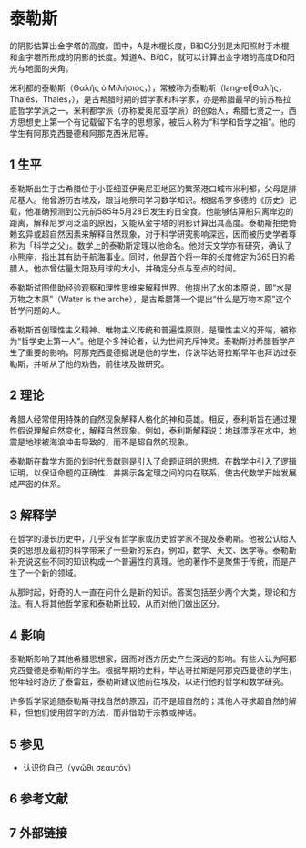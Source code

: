 # 泰勒斯



的阴影估算出金字塔的高度。图中，A是木棍长度，B和C分别是太阳照射于木棍和金字塔所形成的阴影的长度。知道A、B和C，就可以计算出金字塔的高度D和阳光与地面的夹角。

米利都的泰勒斯（Θαλῆς ὁ Μιλήσιος，），常被称为泰勒斯（lang-el|Θαλῆς，Thalēs，Thales，），是古希腊时期的哲学家和科学家，亦是希腊最早的前苏格拉底哲学学派之一，米利都学派（亦称爱奥尼亚学派）的创始人，希腊七贤之一，西方思想史上第一个有记载留下名字的思想家，被后人称为“科学和哲学之祖”。他的学生有阿那克西曼德和阿那克西米尼等。



## 1 生平

泰勒斯出生于古希腊位于小亚细亚伊奥尼亚地区的繁荣港口城市米利都，父母是腓尼基人。他曾游历古埃及，跟当地祭司学习数学知识。根据希罗多德的《历史》记载，他准确预测到公元前585年5月28日发生的日全食。他能够估算船只离岸边的距离，解释尼罗河泛滥的原因，又能从金字塔的阴影计算出其高度。泰勒斯拒绝倚赖玄异或超自然因素来解释自然现象，对于科学研究影响深远，因而被历史学者尊称为「科学之父」。数学上的泰勒斯定理以他命名。他对天文学亦有研究，确认了小熊座，指出其有助于航海事业。同时，他是首个将一年的长度修定为365日的希腊人。他亦曾估量太阳及月球的大小，并确定分点与至点的时间。

泰勒斯试图借助经验观察和理性思维来解释世界。他提出了水的本原说，即“水是万物之本原”（Water is the arche），是古希腊第一个提出“什么是万物本原”这个哲学问题的人。

泰勒斯首创理性主义精神、唯物主义传统和普遍性原则，是理性主义的开端，被称为“哲学史上第一人”。他是个多神论者，认为世间充斥神灵。泰勒斯对希腊哲学产生了重要的影响，阿那克西曼德据说是他的学生，传说毕达哥拉斯早年也拜访过泰勒斯，并听从了他的劝告，前往埃及做研究。



## 2 理论

希腊人经常借用特殊的自然现象解释人格化的神和英雄。相反，泰利斯旨在通过理性假说理解自然变化，解释自然现象。例如，泰利斯解释说：地球漂浮在水中，地震是地球被海浪冲击导致的，而不是超自然的现象。

泰勒斯在数学方面的划时代贡献则是引入了命题证明的思想。在数学中引入了逻辑证明，以保证命题的正确性，并揭示各定理之间的内在联系，使古代数学开始发展成严密的体系。



## 3 解释学

在哲学的漫长历史中，几乎没有哲学家或历史哲学家不提及泰勒斯。他被公认给人类的思想及最初的科学带来了一些新的东西，例如，数学、天文、医学等。泰勒斯补充说这些不同的知识构成一个普遍性的真理。他的著作不是聚焦于传统，而是产生了一个新的领域。

从那时起，好奇的人一直在问什么是新的知识。答案包括至少两个大类，理论和方法。有人将其他哲学家和泰勒斯比较，从而对他们做出区分。



## 4 影响

泰勒斯影响了其他希腊思想家，因而对西方历史产生深远的影响。有些人认为阿那克西曼德是泰勒斯的学生。根据早期的史料，毕达哥拉斯是阿那克西曼德的学生，他年轻时游历了泰雷兹，泰勒斯建议他前往埃及，以进行他的哲学和数学研究。

许多哲学家追随泰勒斯寻找自然的原因，而不是超自然的；其他人寻求超自然的解释，但他们使用哲学的方法，而非借助于宗教或神话。



## 5 参见

* 认识你自己（γνῶθι σεαυτόν）



## 6 参考文献



## 7 外部链接



